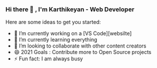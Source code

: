 ### Hi there 👋 , I'm Karthikeyan - Web Developer

Here are some ideas to get you started:

- 🔭 I’m currently working on a [VS Code][websilte]
- 🌱 I’m currently learning everything
- 👯 I’m looking to collaborate with other content creators
- 😄 2021 Goals : Contribute more to Open Source projects
- ⚡ Fun fact: I am always busy

